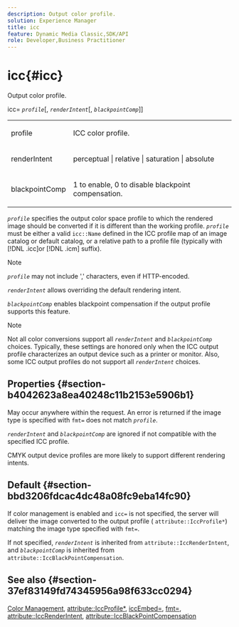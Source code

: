 ```yaml
---
description: Output color profile.
solution: Experience Manager
title: icc
feature: Dynamic Media Classic,SDK/API
role: Developer,Business Practitioner
---
```


# icc{#icc}

Output color profile.

icc= *`profile`*[, *`renderIntent`*[, *`blackpointComp`*]]

<table id="simpletable_DF1914FD351E4F2BA61372A52F0CFFBF"> 
 <tr class="strow"> 
  <td class="stentry"> <p><span class="codeph"> <span class="varname"> profile</span></span> </p></td> 
  <td class="stentry"> <p>ICC color profile. </p></td> 
 </tr> 
 <tr class="strow"> 
  <td class="stentry"> <p><span class="codeph"> <span class="varname"> renderIntent </span> </span> </p></td> 
  <td class="stentry"> <p>perceptual | relative | saturation | absolute </p></td> 
 </tr> 
 <tr class="strow"> 
  <td class="stentry"> <p><span class="codeph"> <span class="varname"> blackpointComp</span> </span> </p></td> 
  <td class="stentry"> <p>1 to enable, 0 to disable blackpoint compensation. </p></td> 
 </tr> 
</table>

*`profile`* specifies the output color space profile to which the rendered image should be converted if it is different than the working profile. *`profile`* must be either a valid `icc::Name` defined in the ICC profile map of an image catalog or default catalog, or a relative path to a profile file (typically with [!DNL .icc]or [!DNL .icm] suffix).

>[!NOTE]
>
>*`profile`* may not include ',' characters, even if HTTP-encoded.

*`renderIntent`* allows overriding the default rendering intent.

*`blackpointComp`* enables blackpoint compensation if the output profile supports this feature.

>[!NOTE]
>
>Not all color conversions support all *`renderIntent`* and *`blackpointComp`* choices. Typically, these settings are honored only when the ICC output profile characterizes an output device such as a printer or monitor. Also, some ICC output profiles do not support all *`renderIntent`* choices.

## Properties {#section-b4042623a8ea40248c11b2153e5906b1}

May occur anywhere within the request. An error is returned if the image type is specified with `fmt=` does not match *`profile`*.

*`renderIntent`* and *`blackpointComp`* are ignored if not compatible with the specified ICC profile.

CMYK output device profiles are more likely to support different rendering intents.

## Default {#section-bbd3206fdcac4dc48a08fc9eba14fc90}

If color management is enabled and `icc=` is not specified, the server will deliver the image converted to the output profile ( `attribute::IccProfile*`) matching the image type specified with `fmt=`.

If not specified, *`renderIntent`* is inherited from `attribute::IccRenderIntent`, and *`blackpointComp`* is inherited from `attribute::IccBlackPointCompensation`.

## See also {#section-37ef83149fd74345956a98f633cc0294}

[Color Management](../../../../../ir-api/http-protocol/image-rendering-api-ref/c-ir-http-protocol-ref/c-ir-http-protocol-syntax-and-features/c-ir-color-management.md#concept-7bac7c2c41be42c1b301eae80abe6b8d), [attribute::IccProfile*](../../../../../ir-api/material-cat/image-rendering-api-ref/c-ir-material-catalog/c-ir-attributes-reference/r-ir-iccprofilecmyk.md#reference-55aead2d924847ffbd1be4c46add7127), [iccEmbed=](../../../../../ir-api/http-protocol/image-rendering-api-ref/c-ir-http-protocol-ref/c-ir-http-protocol-command-reference/r-ir-iccembed.md#reference-47a433138c7c4b29b9b29871b2491a7f), [fmt=](../../../../../ir-api/http-protocol/image-rendering-api-ref/c-ir-http-protocol-ref/c-ir-http-protocol-command-reference/r-ir-fmt.md#reference-4c743f67d56b47c5b774fcc900ff758c), [attribute::IccRenderIntent](../../../../../ir-api/material-cat/image-rendering-api-ref/c-ir-material-catalog/c-ir-attributes-reference/r-ir-iccrenderintent.md#reference-3b80b7a4c25545a593c5076f318b5c40), [attribute::IccBlackPointCompensation](../../../../../ir-api/material-cat/image-rendering-api-ref/c-ir-material-catalog/c-ir-attributes-reference/r-ir-iccblackpointcompensation.md#reference-d939b0cdf6564baaa88deb1059e3b7f0) 

